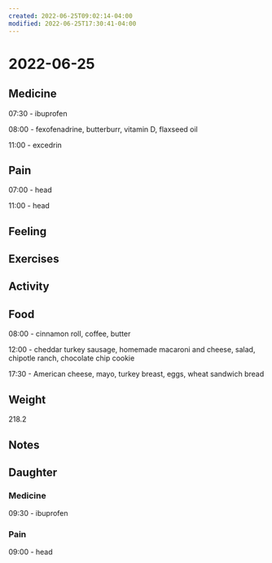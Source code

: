 ```yaml
---
created: 2022-06-25T09:02:14-04:00
modified: 2022-06-25T17:30:41-04:00
---
```


# 2022-06-25

## Medicine

07:30 - ibuprofen 

08:00 - fexofenadrine, butterburr, vitamin D, flaxseed oil 

11:00 - excedrin


## Pain

07:00 - head

11:00 - head


## Feeling


## Exercises


## Activity


## Food

08:00 - cinnamon roll, coffee, butter 

12:00 - cheddar turkey sausage, homemade macaroni and cheese, salad, chipotle ranch, chocolate chip cookie 

17:30 - American cheese, mayo, turkey breast, eggs, wheat sandwich bread 


## Weight

218.2


## Notes


## Daughter

### Medicine

09:30 - ibuprofen 


### Pain

09:00 - head
